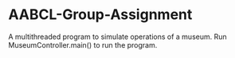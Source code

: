 # AABCL-Group-Assignment
A multithreaded program to simulate operations of a museum.
Run MuseumController.main() to run the program.
